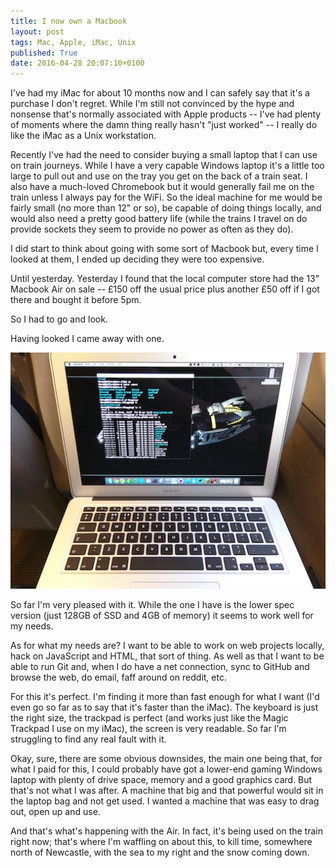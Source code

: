 ```yaml
---
title: I now own a Macbook
layout: post
tags: Mac, Apple, iMac, Unix
published: True
date: 2016-04-28 20:07:10+0100
---
```


I've had my iMac for about 10 months now and I can safely say that it's a
purchase I don't regret. While I'm still not convinced by the hype and nonsense
that's normally associated with Apple products -- I've had plenty of moments
where the damn thing really hasn't "just worked" -- I really do like the iMac
as a Unix workstation.

Recently I've had the need to consider buying a small laptop that I can use
on train journeys. While I have a very capable Windows laptop it's a little
too large to pull out and use on the tray you get on the back of a train seat.
I also have a much-loved Chromebook but it would generally fail me on the train
unless I always pay for the WiFi. So the ideal machine for me would be fairly
small (no more than 12" or so), be capable of doing things locally, and would
also need a pretty good battery life (while the trains I travel on do provide
sockets they seem to provide no power as often as they do).

I did start to think about going with some sort of Macbook but, every time I
looked at them, I ended up deciding they were too expensive.

Until yesterday. Yesterday I found that the local computer store had the
13" Macbook Air on sale -- £150 off the usual price plus another £50 off if
I got there and bought it before 5pm.

So I had to go and look.

Having looked I came away with one.

![My new Macbook, on the train](/attachments/2016/04/28/IMG_20160428_200405.jpg)

So far I'm very pleased with it. While the one I have is the lower spec
version (just 128GB of SSD and 4GB of memory) it seems to work well for my
needs.

As for what my needs are? I want to be able to work on web projects locally,
hack on JavaScript and HTML, that sort of thing. As well as that I want to
be able to run Git and, when I do have a net connection, sync to GitHub
and browse the web, do email, faff around on reddit, etc.

For this it's perfect. I'm finding it more than fast enough for what I want
(I'd even go so far as to say that it's faster than the iMac). The keyboard is
just the right size, the trackpad is perfect (and works just like the Magic
Trackpad I use on my iMac), the screen is very readable. So far I'm struggling
to find any real fault with it.

Okay, sure, there are some obvious downsides, the main one being that, for
what I paid for this, I could probably have got a lower-end gaming Windows
laptop with plenty of drive space, memory and a good graphics card. But that's
not what I was after. A machine that big and that powerful would sit in the
laptop bag and not get used. I wanted a machine that was easy to drag out,
open up and use.

And that's what's happening with the Air. In fact, it's being used on the
train right now; that's where I'm waffling on about this, to kill time,
somewhere north of Newcastle, with the sea to my right and the snow coming down.
